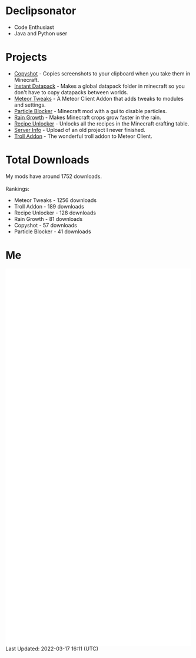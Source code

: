 # Declipsonator
- Code Enthusiast
- Java and Python user
# Projects
- [Copyshot](https://github.com/Declipsonator/Copyshot) - Copies screenshots to your clipboard when you take them in Minecraft.
- [Instant Datapack](https://github.com/Declipsonator/Instant-Datapack) - Makes a global datapack folder in minecraft so you don't have to copy datapacks between worlds.
- [Meteor Tweaks](https://github.com/Declipsonator/Meteor-Tweaks) - A Meteor Client Addon that adds tweaks to modules and settings.
- [Particle Blocker](https://github.com/Declipsonator/Particle-Blocker) - Minecraft mod with a gui to disable particles.
- [Rain Growth](https://github.com/Declipsonator/Rain-Growth) - Makes Minecraft crops grow faster in the rain.
- [Recipe Unlocker](https://github.com/Declipsonator/Recipe-Unlocker) - Unlocks all the recipes in the Minecraft crafting table.
- [Server Info](https://github.com/Declipsonator/Server-Info) - Upload of an old project I never finished.
- [Troll Addon](https://github.com/Declipsonator/Troll-Addon) - The wonderful troll addon to Meteor Client.


# Total Downloads
My mods have around 1752 downloads. \
\
Rankings:
- Meteor Tweaks - 1256 downloads  
- Troll Addon - 189 downloads  
- Recipe Unlocker - 128 downloads  
- Rain Growth - 81 downloads  
- Copyshot - 57 downloads  
- Particle Blocker - 41 downloads  


# Me
<img align="center" src="/github-metrics.svg" alt="Metrics">
Last Updated: 2022-03-17 16:11 (UTC)
